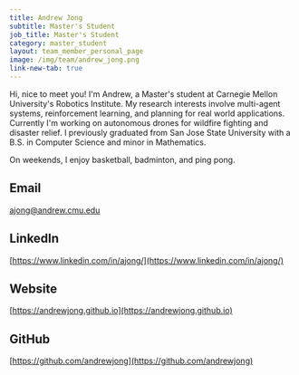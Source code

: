 ```yaml
---
title: Andrew Jong
subtitle: Master's Student
job_title: Master's Student
category: master_student
layout: team_member_personal_page
image: /img/team/andrew_jong.png
link-new-tab: true
---
```


Hi, nice to meet you! I'm Andrew, a Master's student at Carnegie Mellon University's Robotics Institute. My research interests involve multi-agent systems, reinforcement learning, and planning for real world applications. Currently I'm working on autonomous drones for wildfire fighting and disaster relief. I previously graduated from San Jose State University with a B.S. in Computer Science and minor in Mathematics.

On weekends, I enjoy basketball, badminton, and ping pong.

## Email ## 
ajong@andrew.cmu.edu

## LinkedIn ##
[https://www.linkedin.com/in/ajong/](https://www.linkedin.com/in/ajong/)

## Website ##
[https://andrewjong.github.io](https://andrewjong.github.io)

## GitHub ##
[https://github.com/andrewjong](https://github.com/andrewjong)
